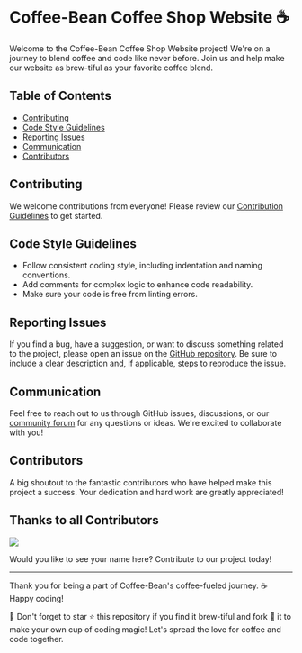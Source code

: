 # Coffee-Bean Coffee Shop Website ☕

Welcome to the Coffee-Bean Coffee Shop Website project! We're on a journey to blend coffee and code like never before. Join us and help make our website as brew-tiful as your favorite coffee blend.

## Table of Contents
- [Contributing](#contributing)
- [Code Style Guidelines](#code-style-guidelines)
- [Reporting Issues](#reporting-issues)
- [Communication](#communication)
- [Contributors](#contributors)

## Contributing

We welcome contributions from everyone! Please review our [Contribution Guidelines](CONTRIBUTING.md) to get started. 

## Code Style Guidelines

- Follow consistent coding style, including indentation and naming conventions.
- Add comments for complex logic to enhance code readability.
- Make sure your code is free from linting errors.

## Reporting Issues

If you find a bug, have a suggestion, or want to discuss something related to the project, please open an issue on the [GitHub repository](https://github.com/your-username/coffee-bean/issues). Be sure to include a clear description and, if applicable, steps to reproduce the issue.

## Communication

Feel free to reach out to us through GitHub issues, discussions, or our [community forum]([link-to-forum](https://github.com/yash19sinha/coffee-bean/discussions/2)) for any questions or ideas. We're excited to collaborate with you!

## Contributors

A big shoutout to the fantastic contributors who have helped make this project a success. Your dedication and hard work are greatly appreciated!

## Thanks to all Contributors <a name = "contributors"></a>

<a href="https://github.com/yash19sinha/coffee-bean/graphs/contributors"> 
<img src="https://contrib.rocks/image?repo=yash19sinha/coffee-bean" /> 
</a>

Would you like to see your name here? Contribute to our project today!

---

Thank you for being a part of Coffee-Bean's coffee-fueled journey. ☕ Happy coding!

🌟 Don't forget to star ⭐ this repository if you find it brew-tiful and fork 🍴 it to make your own cup of coding magic! Let's spread the love for coffee and code together.

